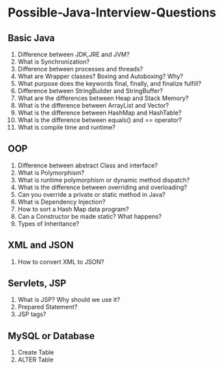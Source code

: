 # Possible-Java-Interview-Questions

## Basic Java

1. Difference between JDK,JRE and JVM?
2. What is Synchronization?
3. Difference between processes and threads?
4. What are Wrapper classes? Boxing and Autoboxing? Why?
5. What purpose does the keywords final, finally, and finalize fulfill?
6. Difference between StringBuilder and StringBuffer?
7. What are the differences between Heap and Stack Memory?
8. What is the difference between ArrayList and Vector?
9. What is the difference between HashMap and HashTable?
10. What is the difference between equals() and == operator?
11. What is compile time and runtime?

## OOP

1. Difference between abstract Class and interface?
2. What is Polymorphism?
3. What is runtime polymorphism or dynamic method dispatch?
4. What is the difference between overriding and overloading?
5. Can you override a private or static method in Java?
6. What is Dependency Injection?
7. How to sort a Hash Map data program?
8. Can a Constructor be made static? What happens?
9. Types of Inheritance?

## XML and JSON

1. How to convert XML to JSON?

## Servlets, JSP
1. What is JSP? Why should we use it?
2. Prepared Statement?
3. JSP tags?


## MySQL or Database
1. Create Table 
2. ALTER Table
